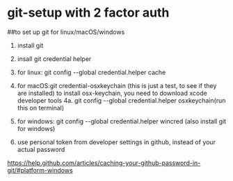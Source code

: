 # git-setup with 2 factor auth
##to set up git for linux/macOS/windows

1. install git
2. insall git credential helper
3. for linux: git config --global credential.helper cache
 4. for macOS:git credential-osxkeychain (this is just a test, to see if they are installed) to install osx-keychain, you need to download xcode developer tools
4a. git config --global credential.helper osxkeychain(run this on terminal)
5. for windows: git config --global credential.helper wincred (also install git for windows)

6. use personal token from developer settings in github, instead of your actual password

https://help.github.com/articles/caching-your-github-password-in-git/#platform-windows
